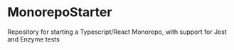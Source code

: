 # MonorepoStarter

Repository for starting a Typescript/React Monorepo, with support for
Jest and Enzyme tests

